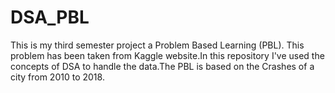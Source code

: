 # DSA_PBL
This is my third semester project a Problem Based Learning (PBL). This problem has been taken from Kaggle website.In this repository I've used the concepts of DSA to handle the data.The PBL is based on the Crashes of a city from 2010 to 2018.

